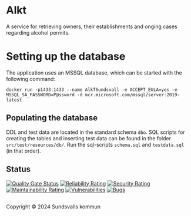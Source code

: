 # Alkt
A service for retrieving owners, their establishments and onging cases regarding alcohol permits.

# Setting up the database
The application uses an MSSQL database, which can be started with the following command:

```docker run -p1433:1433 --name AlkTSundsvall -e ACCEPT_EULA=yes -e MSSQL_SA_PASSWORD=P@ssword -d mcr.microsoft.com/mssql/server:2019-latest```

## Populating the database
DDL and test data are located in the standard schema `dbo`.
SQL scripts for creating the tables and inserting test data can be found in the folder `src/test/resources/db/`.
Run the sql-scripts `schema.sql` and `testdata.sql` (in that order).

## Status
[![Quality Gate Status](https://sonarcloud.io/api/project_badges/measure?project=Sundsvallskommun_api-service-alkt&metric=alert_status)](https://sonarcloud.io/summary/overall?id=Sundsvallskommun_api-service-alkt)
[![Reliability Rating](https://sonarcloud.io/api/project_badges/measure?project=Sundsvallskommun_api-service-alkt&metric=reliability_rating)](https://sonarcloud.io/summary/overall?id=Sundsvallskommun_api-service-alkt)
[![Security Rating](https://sonarcloud.io/api/project_badges/measure?project=Sundsvallskommun_api-service-alkt&metric=security_rating)](https://sonarcloud.io/summary/overall?id=Sundsvallskommun_api-service-alkt)
[![Maintainability Rating](https://sonarcloud.io/api/project_badges/measure?project=Sundsvallskommun_api-service-alkt&metric=sqale_rating)](https://sonarcloud.io/summary/overall?id=Sundsvallskommun_api-service-alkt)
[![Vulnerabilities](https://sonarcloud.io/api/project_badges/measure?project=Sundsvallskommun_api-service-alkt&metric=vulnerabilities)](https://sonarcloud.io/summary/overall?id=Sundsvallskommun_api-service-alkt)
[![Bugs](https://sonarcloud.io/api/project_badges/measure?project=Sundsvallskommun_api-service-alkt&metric=bugs)](https://sonarcloud.io/summary/overall?id=Sundsvallskommun_api-service-alkt)

## 
Copyright &copy; 2024 Sundsvalls kommun
